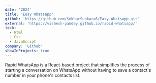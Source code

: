 ```yaml
---
date: '2024'
title: 'Easy Whatsapp'
github: 'https://github.com/SekharSunkara6/Easy-Whatsapp.git'
external: 'https://vishesh-pandey.github.io/rapid-whatsapp/'
tech:
  - Html
  - Css
  - JavaScript
company: 'Github'
showInProjects: true
---
```


Rapid WhatsApp is a React-based project that simplifies the process of starting a conversation on WhatsApp without having to save a contact's number in your phone's contacts list.
